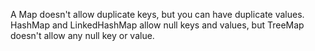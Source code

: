 A Map doesn't allow duplicate keys, but you can have duplicate values.
HashMap and LinkedHashMap allow null keys and values, 
but TreeMap doesn't allow any null key or value.